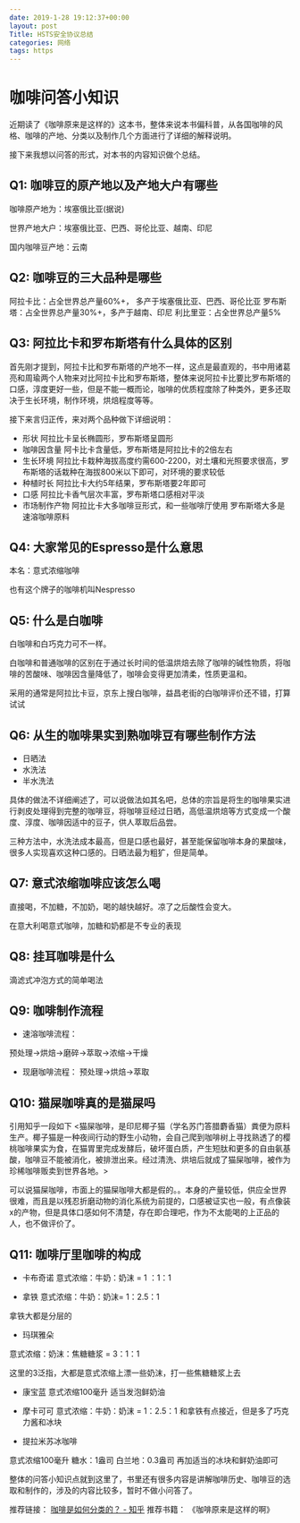 ```yaml
---
date: 2019-1-28 19:12:37+00:00
layout: post
Title: HSTS安全协议总结
categories: 网络
tags: https
---
```



# 咖啡问答小知识
近期读了《咖啡原来是这样的》这本书，整体来说本书偏科普，从各国咖啡的风格、咖啡的产地、分类以及制作几个方面进行了详细的解释说明。

接下来我想以问答的形式，对本书的内容知识做个总结。


## Q1: 咖啡豆的原产地以及产地大户有哪些

咖啡原产地为：埃塞俄比亚(据说)

世界产地大户：埃塞俄比亚、巴西、哥伦比亚、越南、印尼

国内咖啡豆产地：云南
 

## Q2: 咖啡豆的三大品种是哪些

阿拉卡比：占全世界总产量60%+， 多产于埃塞俄比亚、巴西、哥伦比亚
罗布斯塔：占全世界总产量30%+，多产于越南、印尼
利比里亚：占全世界总产量5%

## Q3: 阿拉比卡和罗布斯塔有什么具体的区别

首先刚才提到，阿拉卡比和罗布斯塔的产地不一样，这点是最直观的，书中用诸葛亮和周瑜两个人物来对比阿拉卡比和罗布斯塔，整体来说阿拉卡比要比罗布斯塔的口感，淳度更好一些，但是不能一概而论，咖啡的优质程度除了种类外，更多还取决于生长环境，制作环境，烘焙程度等等。

接下来言归正传，来对两个品种做下详细说明：

- 形状
阿拉比卡呈长椭圆形，罗布斯塔呈圆形
- 咖啡因含量
阿卡比卡含量低，罗布斯塔是阿拉比卡的2倍左右
- 生长环境
阿拉比卡栽种海拔高度约需600-2200，对土壤和光照要求很高，罗布斯塔的话栽种在海拔800米以下即可，对环境的要求较低
- 种植时长
阿拉比卡大约5年结果，罗布斯塔要2年即可
- 口感
阿拉比卡香气层次丰富，罗布斯塔口感相对平淡
- 市场制作产物
阿拉比卡大多咖啡豆形式，和一些咖啡厅使用
罗布斯塔大多是速溶咖啡原料

## Q4: 大家常见的Espresso是什么意思
本名：意式浓缩咖啡

也有这个牌子的咖啡机叫Nespresso

## Q5: 什么是白咖啡
白咖啡和白巧克力可不一样。

白咖啡和普通咖啡的区别在于通过长时间的低温烘焙去除了咖啡的碱性物质，将咖啡的苦酸味、咖啡因含量降低了，咖啡会变得更加清柔，性质更温和。

采用的通常是阿拉比卡豆，京东上搜白咖啡，益昌老街的白咖啡评价还不错，打算试试

## Q6: 从生的咖啡果实到熟咖啡豆有哪些制作方法

- 日晒法
- 水洗法
- 半水洗法

具体的做法不详细阐述了，可以说做法如其名吧，总体的宗旨是将生的咖啡果实进行剥皮处理得到完整的咖啡豆，将咖啡豆经过日晒，高低温烘焙等方式变成一个酸度、淳度、咖啡因适中的豆子，供人萃取后品尝。

三种方法中，水洗法成本最高，但是口感也最好，甚至能保留咖啡本身的果酸味，很多人实现喜欢这种口感的。日晒法最为粗犷，但是简单。
## Q7: 意式浓缩咖啡应该怎么喝

直接喝，不加糖，不加奶，喝的越快越好。凉了之后酸性会变大。

在意大利喝意式咖啡，加糖和奶都是不专业的表现

## Q8: 挂耳咖啡是什么

滴滤式冲泡方式的简单喝法


## Q9: 咖啡制作流程

- 速溶咖啡流程：

预处理->烘焙->磨碎->萃取->浓缩->干燥

- 现磨咖啡流程：
预处理->烘焙->萃取 

## Q10: 猫屎咖啡真的是猫屎吗
引用知乎一段如下
<猫屎咖啡，是印尼椰子猫（学名苏门答腊麝香猫）粪便为原料生产。椰子猫是一种夜间行动的野生小动物，会自己爬到咖啡树上寻找熟透了的樱桃咖啡果实为食，在猫胃里完成发酵后，破坏蛋白质，产生短肽和更多的自由氨基酸，咖啡豆不能被消化，被排泄出来。经过清洗、烘培后就成了猫屎咖啡，被作为珍稀咖啡贩卖到世界各地。>

可以说猫屎咖啡，市面上的猫屎咖啡大都是假的。。本身的产量较低，供应全世界很难，而且是以残忍折磨动物的消化系统为前提的，口感被证实也一般，有点像装x的产物，但是具体口感如何不清楚，存在即合理吧，作为不太能喝的上正品的人，也不做评价了。

## Q11: 咖啡厅里咖啡的构成

- 卡布奇诺
意式浓缩：牛奶：奶沫 =  1 ：1：1

- 拿铁
意式浓缩：牛奶：奶沫= 1：2.5：1

拿铁大都是分层的
- 玛琪雅朵

意式浓缩：奶沫：焦糖糖浆 =  3：1：1

这里的3泛指，大都是意式浓缩上漂一些奶沫，打一些焦糖糖浆上去

- 康宝蓝
意式浓缩100毫升
适当发泡鲜奶油

- 摩卡可可
意式浓缩：牛奶：奶沫 = 1：2.5：1
和拿铁有点接近，但是多了巧克力酱和冰块

- 提拉米苏冰咖啡

意式浓缩100毫升
糖水：1盎司
白兰地：0.3盎司
再加适当的冰块和鲜奶油即可


整体的问答小知识点就到这里了，书里还有很多内容是讲解咖啡历史、咖啡豆的选取和制作的，涉及的内容比较多，暂时不做小问答了。

推荐链接：
[咖啡是如何分类的？ - 知乎](https://www.zhihu.com/question/22311781/answer/230190367)
推荐书籍：
《咖啡原来是这样的啊》

